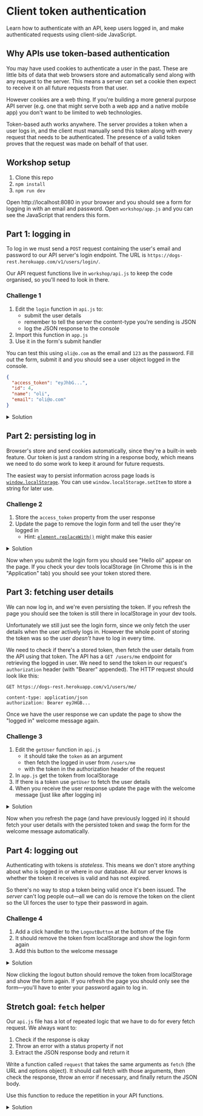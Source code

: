 # Client token authentication

Learn how to authenticate with an API, keep users logged in, and make authenticated requests using client-side JavaScript.

## Why APIs use token-based authentication

You may have used cookies to authenticate a user in the past. These are little bits of data that web browsers store and automatically send along with any request to the server. This means a server can set a cookie then expect to receive it on all future requests from that user.

However cookies are a web thing. If you're building a more general purpose API server (e.g. one that might serve both a web app and a native mobile app) you don't want to be limited to web technologies.

Token-based auth works anywhere. The server provides a token when a user logs in, and the client must manually send this token along with every request that needs to be authenticated. The presence of a valid token proves that the request was made on behalf of that user.

## Workshop setup

1. Clone this repo
1. `npm install`
1. `npm run dev`

Open http://localhost:8080 in your browser and you should see a form for logging in with an email and password. Open `workshop/app.js` and you can see the JavaScript that renders this form.

## Part 1: logging in

To log in we must send a `POST` request containing the user's email and password to our API server's login endpoint. The URL is `https://dogs-rest.herokuapp.com/v1/users/login/`.

Our API request functions live in `workshop/api.js` to keep the code organised, so you'll need to look in there.

### Challenge 1

1. Edit the `login` function in `api.js` to:
   - submit the user details
   - remember to tell the server the content-type you're sending is JSON
   - log the JSON response to the console
1. Import this function in `app.js`
1. Use it in the form's submit handler

You can test this using `oli@o.com` as the email and `123` as the password. Fill out the form, submit it and you should see a user object logged in the console.

```json
{
  "access_token": "eyJhbG...",
  "id": 4,
  "name": "oli",
  "email": "oli@o.com"
}
```

<details>
<summary>Solution</summary>

```js
// api.js
export function login(email, password) {
  return fetch("https://dogs-rest.herokuapp.com/v1/users/login/", {
    method: "POST",
    body: JSON.stringify({ email, password }),
    headers: { "content-type": "application/json" },
  }).then((res) => {
    if (!res.ok) {
      const error = new Error("HTTP error");
      error.status = res.status;
      throw error;
    } else {
      return res.json();
    }
  });
}
```

```js
// app.js
onsubmit: (event) => {
  event.preventDefault();
  // get the submitted email/pw values
  const email = event.target.elements.email.value;
  const password = event.target.elements.password.value;
  login(email, password).then((user) => {
    console.log(user);
  });
};
```

</details>

## Part 2: persisting log in

Browser's store and send cookies automatically, since they're a built-in web feature. Our token is just a random string in a response body, which means we need to do some work to keep it around for future requests.

The easiest way to persist information across page loads is [`window.localStorage`](https://developer.mozilla.org/en-US/docs/Web/API/Window/localStorage). You can use `window.localStorage.setItem` to store a string for later use.

### Challenge 2

1. Store the `access_token` property from the user response
1. Update the page to remove the login form and tell the user they're logged in
   - Hint: [`element.replaceWith()`](https://developer.mozilla.org/en-US/docs/Web/API/ChildNode/replaceWith) might make this easier

<details>
<summary>Solution</summary>

```js
onsubmit: (event) => {
  // ...
  login(email, password).then((user) => {
    // save the access token in localStorage so the user stays logged in
    window.localStorage.setItem("dogs-token", user.access_token);

    const messageEl = h("span", {}, `Hello ${user.name}`);
    welcomeEl.append(messageEl);
    loginFormEl.replaceWith(welcomeEl); // swap out form for message & logout
  });
};
```

</details>

Now when you submit the login form you should see "Hello oli" appear on the page. If you check your dev tools localStorage (in Chrome this is in the "Application" tab) you should see your token stored there.

## Part 3: fetching user details

We can now log in, and we're even persisting the token. If you refresh the page you should see the token is still there in localStorage in your dev tools.

Unfortunately we still just see the login form, since we only fetch the user details when the user actively logs in. However the whole point of storing the token was so the user _doesn't_ have to log in every time.

We need to check if there's a stored token, then fetch the user details from the API using that token. The API has a `GET /users/me` endpoint for retrieving the logged in user. We need to send the token in our request's `authorization` header (with "Bearer" appended). The HTTP request should look like this:

```
GET https://dogs-rest.herokuapp.com/v1/users/me/

content-type: application/json
authorization: Bearer eyJHGB...
```

Once we have the user response we can update the page to show the "logged in" welcome message again.

### Challenge 3

1. Edit the `getUser` function in `api.js`
   - it should take the `token` as an argument
   - then fetch the logged in user from `/users/me`
   - with the token in the authorization header of the request
1. In `app.js` get the token from localStorage
1. If there is a token use `getUser` to fetch the user details
1. When you receive the user response update the page with the welcome message (just like after logging in)

<details>
<summary>Solution</summary>

```js
export function getUser(token) {
  return fetch("https://dogs-rest.herokuapp.com/v1/users/me/", {
    headers: { authorization: `Bearer ${token}` },
  }).then((res) => {
    if (!res.ok) {
      const error = new Error("HTTP error");
      error.status = res.status;
      throw error;
    } else {
      return res.json();
    }
  });
}
```

```js
const token = window.localStorage.getItem("dogs-token");
if (token) {
  getUser(token).then((user) => {
    const messageEl = h("span", {}, `Hello ${user.name}`);
    welcomeEl.append(messageEl);
    loginFormEl.replaceWith(welcomeEl);
  });
}
```

</details>

Now when you refresh the page (and have previously logged in) it should fetch your user details with the persisted token and swap the form for the welcome message automatically.

## Part 4: logging out

Authenticating with tokens is _stateless_. This means we don't store anything about who is logged in or where in our database. All our server knows is whether the token it receives is valid and has not expired.

So there's no way to stop a token being valid once it's been issued. The _server_ can't log people out—all we can do is remove the token on the client so the UI forces the user to type their password in again.

### Challenge 4

1. Add a click handler to the `LogoutButton` at the bottom of the file
1. It should remove the token from localStorage and show the login form again
1. Add this button to the welcome message

<details>
<summary>Solution</summary>

```js
// ...

if (token) {
  getUser(token).then((user) => {
    // ...
    welcomeEl.innerHTML = ""; // clear old message so we don't get duplicates
    welcomeEl.append(messageEl, logoutEl);
    // ...
  }
}

function LoginForm() {
  // ...
  onsubmit: (event) => {
    // ...
    welcomeEl.innerHTML = ""; // clear old message so we don't get duplicates
    welcomeEl.append(messageEl, logoutEl);
    // ...
  }
}

function LogoutButton() {
  return h(
    "button",
    {
      onclick: () => {
        window.localStorage.removeItem("dogs-token");
        welcomeEl.replaceWith(loginFormEl);
      },
    },
    "Log out"
  );
}

```

</details>

Now clicking the logout button should remove the token from localStorage and show the form again. If you refresh the page you should only see the form—you'll have to enter your password again to log in.

## Stretch goal: `fetch` helper

Our `api.js` file has a lot of repeated logic that we have to do for every fetch request. We always want to:

1. Check if the response is okay
1. Throw an error with a status property if not
1. Extract the JSON response body and return it

Write a function called `request` that takes the same arguments as `fetch` (the URL and options object). It should call fetch with those arguments, then check the response, throw an error if necessary, and finally return the JSON body.

Use this function to reduce the repetition in your API functions.

<details>
<summary>Solution</summary>

```js
function request(url, options) {
  return fetch(url, options).then((response) => {
    if (!response.ok) {
      const error = new Error("HTTP Error");
      error.status = response.status;
      throw error;
    } else {
      return response.json();
    }
  });
}

export function login(email, password) {
  return request("https://dogs-rest.herokuapp.com/v1/users/login/", {
    method: "POST",
    body: JSON.stringify({ email, password }),
    headers: { "content-type": "application/json" },
  });
}

export function getUser(token) {
  return request("https://dogs-rest.herokuapp.com/v1/users/me/", {
    headers: { authorization: `Bearer ${token}` },
  });
}
```

</details>

